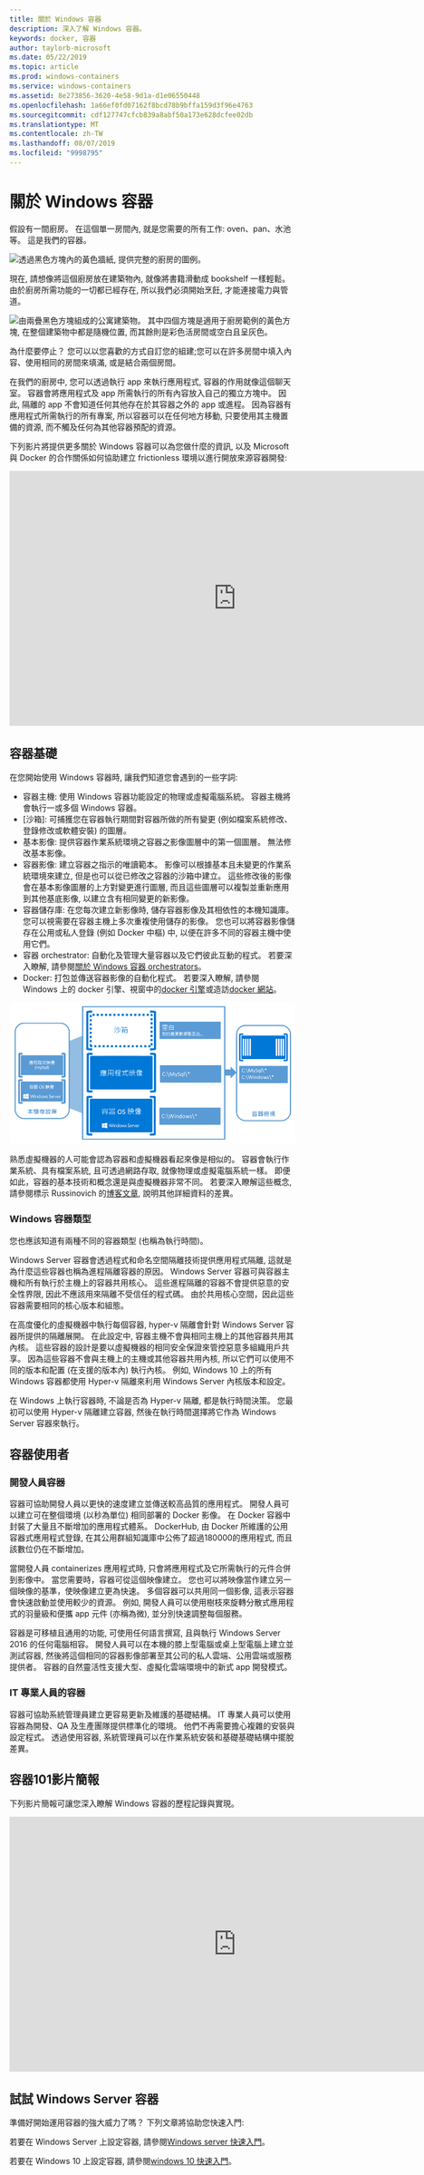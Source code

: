 ```yaml
---
title: 關於 Windows 容器
description: 深入了解 Windows 容器。
keywords: docker, 容器
author: taylorb-microsoft
ms.date: 05/22/2019
ms.topic: article
ms.prod: windows-containers
ms.service: windows-containers
ms.assetid: 8e273856-3620-4e58-9d1a-d1e06550448
ms.openlocfilehash: 1a66ef0fd07162f8bcd78b9bffa159d3f96e4763
ms.sourcegitcommit: cdf127747cfcb839a8abf50a173e628dcfee02db
ms.translationtype: MT
ms.contentlocale: zh-TW
ms.lasthandoff: 08/07/2019
ms.locfileid: "9998795"
---
```

# <a name="about-windows-containers"></a>關於 Windows 容器

假設有一間廚房。 在這個單一房間內, 就是您需要的所有工作: oven、pan、水池等。 這是我們的容器。

![透過黑色方塊內的黃色牆紙, 提供完整的廚房的圖例。](media/box1.png)

現在, 請想像將這個廚房放在建築物內, 就像將書籍滑動成 bookshelf 一樣輕鬆。 由於廚房所需功能的一切都已經存在, 所以我們必須開始烹飪, 才能連接電力與管道。

![由兩疊黑色方塊組成的公寓建築物。 其中四個方塊是適用于廚房範例的黃色方塊, 在整個建築物中都是隨機位置, 而其餘則是彩色活房間或空白且呈灰色。](media/apartment.png)

為什麼要停止？ 您可以以您喜歡的方式自訂您的組建;您可以在許多房間中填入內容、使用相同的房間來填滿, 或是結合兩個房間。

在我們的廚房中, 您可以透過執行 app 來執行應用程式, 容器的作用就像這個聊天室。 容器會將應用程式及 app 所需執行的所有內容放入自己的獨立方塊中。 因此, 隔離的 app 不會知道任何其他存在於其容器之外的 app 或進程。 因為容器有應用程式所需執行的所有專案, 所以容器可以在任何地方移動, 只要使用其主機置備的資源, 而不觸及任何為其他容器預配的資源。

下列影片將提供更多關於 Windows 容器可以為您做什麼的資訊, 以及 Microsoft 與 Docker 的合作關係如何協助建立 frictionless 環境以進行開放來源容器開發:

<iframe width="800" height="450" src="https://www.youtube.com/embed/Ryx3o0rD5lY" frameborder="0" allow="accelerometer; autoplay; encrypted-media; gyroscope; picture-in-picture" allowfullscreen></iframe>

## <a name="container-fundamentals"></a>容器基礎

在您開始使用 Windows 容器時, 讓我們知道您會遇到的一些字詞:

- 容器主機: 使用 Windows 容器功能設定的物理或虛擬電腦系統。 容器主機將會執行一或多個 Windows 容器。
- [沙箱]: 可捕獲您在容器執行期間對容器所做的所有變更 (例如檔案系統修改、登錄修改或軟體安裝) 的圖層。
- 基本影像: 提供容器作業系統環境之容器之影像圖層中的第一個圖層。 無法修改基本影像。
- 容器影像: 建立容器之指示的唯讀範本。 影像可以根據基本且未變更的作業系統環境來建立, 但是也可以從已修改之容器的沙箱中建立。 這些修改後的影像會在基本影像圖層的上方對變更進行圖層, 而且這些圖層可以複製並重新應用到其他基底影像, 以建立含有相同變更的新影像。
- 容器儲存庫: 在您每次建立新影像時, 儲存容器影像及其相依性的本機知識庫。 您可以視需要在容器主機上多次重複使用儲存的影像。 您也可以將容器影像儲存在公用或私人登錄 (例如 Docker 中樞) 中, 以便在許多不同的容器主機中使用它們。
- 容器 orchestrator: 自動化及管理大量容器以及它們彼此互動的程式。 若要深入瞭解, 請參閱[關於 Windows 容器 orchestrators](overview-container-orchestrators.md)。
- Docker: 打包並傳送容器影像的自動化程式。 若要深入瞭解, 請[](docker-overview.md)參閱 Windows 上的 docker 引擎、視窗中的[docker 引擎](../manage-docker/configure-docker-daemon.md)或造訪[docker 網站](https://www.docker.com)。

![流程圖顯示如何建立容器。 應用程式和基底影像是用來建立沙箱與新的應用程式圖像, 這些影像是位於基底影像的上方, 以建立新的容器。](media/containerfund.png)

熟悉虛擬機器的人可能會認為容器和虛擬機器看起來像是相似的。 容器會執行作業系統、具有檔案系統, 且可透過網路存取, 就像物理或虛擬電腦系統一樣。 即便如此，容器的基本技術和概念還是與虛擬機器非常不同。 若要深入瞭解這些概念, 請參閱標示 Russinovich 的[博客文章](https://azure.microsoft.com/blog/containers-docker-windows-and-trends/), 說明其他詳細資料的差異。

### <a name="windows-container-types"></a>Windows 容器類型

您也應該知道有兩種不同的容器類型 (也稱為執行時間)。

Windows Server 容器會透過程式和命名空間隔離技術提供應用程式隔離, 這就是為什麼這些容器也稱為進程隔離容器的原因。 Windows Server 容器可與容器主機和所有執行於主機上的容器共用核心。 這些進程隔離的容器不會提供惡意的安全性界限, 因此不應該用來隔離不受信任的程式碼。 由於共用核心空間，因此這些容器需要相同的核心版本和組態。

在高度優化的虛擬機器中執行每個容器, hyper-v 隔離會針對 Windows Server 容器所提供的隔離展開。 在此設定中, 容器主機不會與相同主機上的其他容器共用其內核。 這些容器的設計是要以虛擬機器的相同安全保證來管控惡意多組織用戶共享。 因為這些容器不會與主機上的主機或其他容器共用內核, 所以它們可以使用不同的版本和配置 (在支援的版本內) 執行內核。 例如, Windows 10 上的所有 Windows 容器都使用 Hyper-v 隔離來利用 Windows Server 內核版本和設定。

在 Windows 上執行容器時, 不論是否為 Hyper-v 隔離, 都是執行時間決策。 您最初可以使用 Hyper-v 隔離建立容器, 然後在執行時間選擇將它作為 Windows Server 容器來執行。

## <a name="container-users"></a>容器使用者

### <a name="containers-for-developers"></a>開發人員容器

容器可協助開發人員以更快的速度建立並傳送較高品質的應用程式。 開發人員可以建立可在整個環境 (以秒為單位) 相同部署的 Docker 影像。 在 Docker 容器中封裝了大量且不斷增加的應用程式體系。 DockerHub, 由 Docker 所維護的公用容器式應用程式登錄, 在其公用群組知識庫中公佈了超過180000的應用程式, 而且該數位仍在不斷增加。

當開發人員 containerizes 應用程式時, 只會將應用程式及它所需執行的元件合併到影像中。 當您需要時，容器可從這個映像建立。 您也可以將映像當作建立另一個映像的基準，使映像建立更為快速。 多個容器可以共用同一個影像, 這表示容器會快速啟動並使用較少的資源。 例如, 開發人員可以使用樹枝來旋轉分散式應用程式的羽量級和便攜 app 元件 (亦稱為微), 並分別快速調整每個服務。

容器是可移植且通用的功能, 可使用任何語言撰寫, 且與執行 Windows Server 2016 的任何電腦相容。 開發人員可以在本機的膝上型電腦或桌上型電腦上建立並測試容器, 然後將這個相同的容器影像部署至其公司的私人雲端、公用雲端或服務提供者。 容器的自然靈活性支援大型、虛擬化雲端環境中的新式 app 開發模式。

### <a name="containers-for-it-professionals"></a>IT 專業人員的容器

容器可協助系統管理員建立更容易更新及維護的基礎結構。 IT 專業人員可以使用容器為開發、QA 及生產團隊提供標準化的環境。 他們不再需要擔心複雜的安裝與設定程式。 透過使用容器, 系統管理員可以在作業系統安裝和基礎基礎結構中擺脫差異。

## <a name="containers-101-video-presentation"></a>容器101影片簡報

下列影片簡報可讓您深入瞭解 Windows 容器的歷程記錄與實現。

<iframe src="https://channel9.msdn.com/Blogs/containers/Containers-101-with-Microsoft-and-Docker/player" width="800" height="450" allowFullScreen="true" frameBorder="0" scrolling="no"></iframe>

## <a name="try-windows-server-containers"></a>試試 Windows Server 容器

準備好開始運用容器的強大威力了嗎？ 下列文章將協助您快速入門:

若要在 Windows Server 上設定容器, 請參閱[Windows server 快速入門](../quick-start/quick-start-windows-server.md)。

若要在 Windows 10 上設定容器, 請參閱[windows 10 快速入門](../quick-start/quick-start-windows-10.md)。